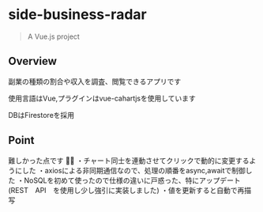 # side-business-radar

> A Vue.js project

## Overview

副業の種類の割合や収入を調査、閲覧できるアプリです

使用言語はVue,プラグインはvue-cahartjsを使用しています

DBはFirestoreを採用

## Point

難しかった点です

・チャート同士を連動させてクリックで動的に変更するようにした
・axiosによる非同期通信なので、処理の順番をasync,awaitで制御した
・NoSQLを初めて使ったので仕様の違いに戸惑った、特にアップデート
  (REST　API　を使用し少し強引に実装しました)
・値を更新すると自動で再描写